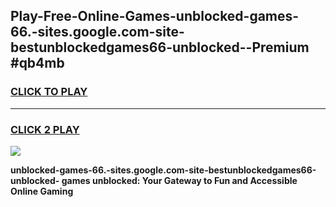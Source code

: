 
## Play-Free-Online-Games-unblocked-games-66.-sites.google.com-site-bestunblockedgames66-unblocked--Premium #qb4mb
<h3>
<a href="https://premium.freeplayer.one?title=unblocked-games-66.-sites.google.com-site-bestunblockedgames66-unblocked-&ref=8M">CLICK TO PLAY</a></h3>
<hr>

<h3>
<a href="https://premium.freeplayer.one?title=unblocked-games-66.-sites.google.com-site-bestunblockedgames66-unblocked-&ref=8M">CLICK 2 PLAY</a>
  
</h3>

<a href="https://premium.freeplayer.one?title=unblocked-games-66.-sites.google.com-site-bestunblockedgames66-unblocked-&ref=8M"><img src="https://clearcache.store/games.png"></a>


**unblocked-games-66.-sites.google.com-site-bestunblockedgames66-unblocked- games unblocked: Your Gateway to Fun and Accessible Online Gaming**
